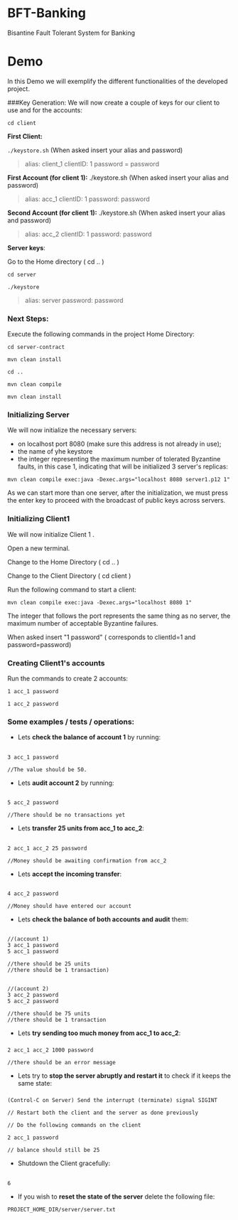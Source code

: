 # BFT-Banking

Bisantine Fault Tolerant System for Banking

# Demo

In this Demo we will exemplify the different functionalities of the developed project.


###Key Generation:
We will now create a couple of keys for our client to use and for the accounts:

`cd client`

**First Client:**

`./keystore.sh`
(When asked insert your alias and password)
>alias: client_1
clientID: 1
password = password


**First Account (for client 1):**
./keystore.sh
(When asked insert your alias and password)
>alias: acc_1
clientID: 1
password: password

**Second Account (for client 1):**
./keystore.sh
(When asked insert your alias and password)
>alias: acc_2
clientID: 1
password: password


**Server keys**:

Go to the Home directory ( cd .. )

`cd server
`

`./keystore`
>alias: server
password: password



### Next Steps:

Execute the following commands in the project Home Directory:

`cd server-contract
`

`
mvn clean install
`

`cd ..
`

`mvn clean compile
`

`
mvn clean install
`


### Initializing Server

We will now initialize the necessary servers:
* on localhost port 8080 (make sure this address is not already in use);
* the name of yhe keystore 
* the integer representing the maximum number of tolerated Byzantine faults, in this case 1, indicating that will be 
  initialized 3 server's replicas:

`mvn clean compile exec:java -Dexec.args="localhost 8080 server1.p12 1"`

As we can start more than one server, after the initialization, we must press the enter key to proceed with the 
broadcast of public keys across servers.

### Initializing Client1

We will now initialize Client 1 .

Open a new terminal.

Change to the Home Directory ( cd .. )

Change to the Client Directory ( cd client )

Run the following command to start a client:

`mvn clean compile exec:java -Dexec.args="localhost 8080 1"`

The integer that follows the port represents the same thing as no server, the maximum number of acceptable Byzantine 
failures.

When asked insert "1 password" ( corresponds to clientId=1 and password=password)

### Creating Client1's accounts

Run the commands to create 2 accounts:

`1 acc_1 password`

`1 acc_2 password`

### Some examples / tests / operations:

- Lets **check the balance of account 1** by running:

##

    3 acc_1 password 

    //The value should be 50.


- Lets **audit account 2** by running:
##

    5 acc_2 password
        
    //There should be no transactions yet

- Lets **transfer 25 units from acc_1 to acc_2**:
##

    2 acc_1 acc_2 25 password

    //Money should be awaiting confirmation from acc_2

- Lets **accept the incoming transfer**:
##

    4 acc_2 password

    //Money should have entered our account

- Lets **check the balance of both accounts and audit** them:
##

    //(account 1)
    3 acc_1 password
    5 acc_1 password 
    
    //there should be 25 units
    //there should be 1 transaction)


    //(account 2)
    3 acc_2 password
    5 acc_2 password 

    //there should be 75 units 
    //there should be 1 transaction

- Lets **try sending too much money from acc_1 to acc_2**:
###

    2 acc_1 acc_2 1000 password

    //there should be an error message

- Lets try to **stop the server abruptly and restart it** to check if it keeps the same state:

###

    (Control-C on Server) Send the interrupt (terminate) signal SIGINT
        
    // Restart both the client and the server as done previously

    // Do the following commands on the client

    2 acc_1 password
    
    // balance should still be 25

- Shutdown the Client gracefully:
##

    6




- If you wish to **reset the state of the server** delete the following file:

`PROJECT_HOME_DIR/server/server.txt`

